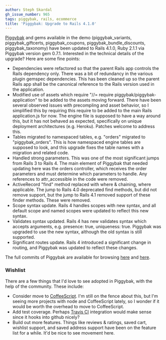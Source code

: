 ```yaml
---
author: Steph Skardal
gh_issue_number: 965
tags: piggybak, rails, ecommerce
title: 'Piggybak: Upgrade to Rails 4.1.0'
---
```


[Piggybak](https://github.com/piggybak/piggybak) and gems available in the demo (piggybak_variants, piggybak_giftcerts, piggybak_coupons, piggybak_bundle_discounts, piggybak_taxonomy) have been updated to Rails 4.1.0, Ruby 2.1.1 via Piggybak version gem 0.7.1. Interested in the technical details of the upgrade? Here are some fine points:

- Dependencies were refactored so that the parent Rails app controls the Rails dependency only. There was a bit of redundancy in the various plugin gemspec dependencies. This has been cleaned up so the parent Rails app shall be the canonical reference to the Rails version used in the application.
- Modified use of assets which require "//= require piggybak/piggybak-application" to be added to the assets moving forward. There have been several observed issues with precompling and asset behavior, so I simplified this by requiring this require to be added to the main Rails application.js for now. The engine file is supposed to have a way around this, but it has not behaved as expected, specifically on unique deployment architectures (e.g. Heroku). Patches welcome to address this.
- Tables migrated to namespaced tables, e.g. "orders" migrated to "piggybak_orders". This is how namespaced engine tables are supposed to look, and this upgrade fixes the table names with a migration and related code.
- Handled strong parameters. This was one of the most significant jumps from Rails 3 to Rails 4. The main element of Piggybak that needed updating here was the orders controller, which receives the order parameters and must determine which parameters to handle. Any references to attr_accessible in the code were removed.
- ActiveRecord "find" method replaced with where & chaining, where applicable. The jump to Rails 4.0 deprecated find methods, but did not remove support, but the jump to Rails 4.1 removed support of these finder methods. These were removed.
- Scope syntax update. Rails 4 handles scopes with new syntax, and all default scope and named scopes were updated to reflect this new syntax.
- Validates syntax updated. Rails 4 has new validates syntax which accepts arguments, e.g. presence: true, uniqueness: true. Piggybak was upgraded to use the new syntax, although the old syntax is still supported.
- Significant routes update. Rails 4 introduced a significant change in routing, and Piggybak was updated to reflect these changes.

The full commits of Piggybak are available for browsing [here](https://github.com/piggybak/piggybak/commit/ef4a33ba199c27e18e39434c7cd9aec659c2081f) and [here](https://github.com/piggybak/piggybak/commit/9174688a0f96cedb1b8707b54898a8b5fdbb9393).

### Wishlist

There are a few things that I'd love to see adopted in Piggybak, with the help of the community. These include:

- Consider move to [CoffeeScript](http://coffeescript.org/). I'm still on the fence about this, but I'm seeing more projects with node and CoffeeScript lately, so I wonder if it would be worth the overhead to move to CoffeeScript.
- Add test coverage. Perhaps [Travis CI](https://travis-ci.org/) integration would make sense since it hooks into github nicely?
- Build out more features. Things like reviews & ratings, saved cart, wishlist support, and saved address support have been on the feature list for a while. It'd be nice to see movement here.
